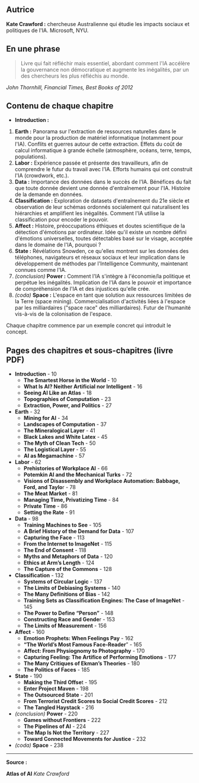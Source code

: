 ## Autrice

**Kate Crawford :** chercheuse Australienne qui étudie les impacts sociaux et politiques de l'IA. Microsoft, NYU. 
## En une phrase

> Livre qui fait réfléchir mais essentiel, abordant comment l'IA accélère la gouvernance non démocratique et augmente les inégalités, par un des chercheurs les plus réfléchis au monde.

*John Thornhill, Financial Times, Best Books of 2012*

## Contenu de chaque chapitre

- **Introduction :** 
1. **Earth :** Panorama sur l'extraction de ressources naturelles dans le monde pour la production de matériel informatique (notamment pour l'IA). Conflits et guerres autour de cette extraction. Effets du coût de calcul informatique à grande échelle (atmosphère, océans, terre, temps, populations).
2. **Labor :** Expérience passée et présente des travailleurs, afin de comprendre le futur du travail avec l'IA. Efforts humains qui ont construit l'IA (crowdwork, etc.).
3. **Data :** Importance des données dans le succès de l'IA. Bénéfices du fait que toute donnée devient une donnée d'entraînement pour l'IA. Histoire de la demande en données.
4. **Classification :** Exploration de datasets d'entraînement du 21e siècle et observation de leur schémas ordonnés socialement qui naturalisent les hiérarchies et amplifient les inégalités. Comment l'IA utilise la classification pour encoder le pouvoir.
5. **Affect :** Histoire, préoccupations éthiques et doutes scientifique de la détection d'émotions par ordinateur. Idée qu'il existe un nombre défini d'émotions universelles, toutes détectables basé sur le visage, acceptée dans le domaine de l'IA, pourquoi ?
6. **State :** Révélations Snowden, ce qu'elles montrent sur les données des téléphones, navigateurs et réseaux sociaux et leur implication dans le développement de méthodes par l'Intelligence Community, maintenant connues comme l'IA.
7. *(conclusion)* **Power :** Comment l'IA s'intègre à l'économie/la politique et perpétue les inégalités. Implication de l'IA dans le pouvoir et importance de compréhension de l'IA et des injustices qu'elle crée.
8. *(coda)* **Space :** L'espace en tant que solution aux ressources limitées de la Terre (space mining). Commercialisation d'activités liées à l'espace par les milliardaires ("space race" des milliardaires). Futur de l'humanité vis-à-vis de la colonisation de l'espace.

Chaque chapitre commence par un exemple concret qui introduit le concept.

## Pages des chapitres et sous-chapitres (livre PDF)

- **Introduction** - 10
	- **The Smartest Horse in the World** - 10
	- **What Is AI? Neither Artificial nor Intelligent** - 16
	- **Seeing AI Like an Atlas** - 18
	- **Topographies of Computation** - 23
	- **Extraction, Power, and Politics** - 27
- **Earth** - 32
	- **Mining for AI** - 34
	- **Landscapes of Computation** - 37
	- **The Mineralogical Layer** - 41
	- **Black Lakes and White Latex** - 45
	- **The Myth of Clean Tech** - 50
	- **The Logistical Layer** - 55
	- **AI as Megamachine** - 57
- **Labor** - 62
	- **Prehistories of Workplace AI** - 66
	- **Potemkin AI and the Mechanical Turks** - 72
	- **Visions of Disassembly and Workplace Automation: Babbage, Ford, and Taylo**r - 78
	- **The Meat Market** - 81
	- **Managing Time, Privatizing Time** - 84
	- **Private Time** - 86
	- **Setting the Rate** - 91
- **Data** - 98
	- **Training Machines to See** - 105
	- **A Brief History of the Demand for Data** - 107
	- **Capturing the Face** - 113
	- **From the Internet to ImageNet** - 115
	- **The End of Consent** - 118
	- **Myths and Metaphors of Data** - 120
	- **Ethics at Arm’s Length** - 124
	- **The Capture of the Commons** - 128
- **Classification** - 132
	- **Systems of Circular Logic** - 137
	- **The Limits of Debiasing Systems** - 140
	- **The Many Definitions of Bias** - 142
	- **Training Sets as Classification Engines: The Case of ImageNet** - 145
	- **The Power to Define “Person”** - 148
	- **Constructing Race and Gende**r - 153
	- **The Limits of Measurement** - 156
- **Affect** - 160
	- **Emotion Prophets: When Feelings Pay** - 162
	- **“The World’s Most Famous Face-Reader**” - 165
	- **Affect: From Physiognomy to Photography** - 170
	- **Capturing Feeling: The Artifice of Performing Emotions** - 177
	- **The Many Critiques of Ekman’s Theories** - 180
	- **The Politics of Faces** - 185
- **State** - 190
	- **Making the Third Offse**t - 195
	- **Enter Project Maven** - 198
	- **The Outsourced State** - 201
	- **From Terrorist Credit Scores to Social Credit Scores** - 212
	- **The Tangled Haystack** - 216
- *(conclusion)* **Power** - 220
	- **Games without Frontiers** - 222
	- **The Pipelines of AI** - 224
	- **The Map Is Not the Territory** - 227
	- **Toward Connected Movements for Justice** - 232
-  *(coda)* **Space** - 238


---
**Source :**

**Atlas of AI**
*Kate Crawford*